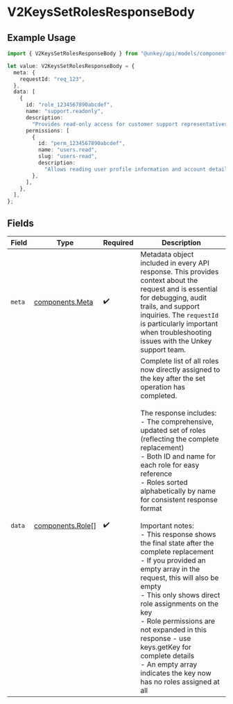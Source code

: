 # V2KeysSetRolesResponseBody

## Example Usage

```typescript
import { V2KeysSetRolesResponseBody } from "@unkey/api/models/components";

let value: V2KeysSetRolesResponseBody = {
  meta: {
    requestId: "req_123",
  },
  data: [
    {
      id: "role_1234567890abcdef",
      name: "support.readonly",
      description:
        "Provides read-only access for customer support representatives to view user accounts and support tickets",
      permissions: [
        {
          id: "perm_1234567890abcdef",
          name: "users.read",
          slug: "users-read",
          description:
            "Allows reading user profile information and account details",
        },
      ],
    },
  ],
};
```

## Fields

| Field                                                                                                                                                                                                                                                                                                                                                                                                                                                                                                                                                                                                                                                                                                                    | Type                                                                                                                                                                                                                                                                                                                                                                                                                                                                                                                                                                                                                                                                                                                     | Required                                                                                                                                                                                                                                                                                                                                                                                                                                                                                                                                                                                                                                                                                                                 | Description                                                                                                                                                                                                                                                                                                                                                                                                                                                                                                                                                                                                                                                                                                              |
| ------------------------------------------------------------------------------------------------------------------------------------------------------------------------------------------------------------------------------------------------------------------------------------------------------------------------------------------------------------------------------------------------------------------------------------------------------------------------------------------------------------------------------------------------------------------------------------------------------------------------------------------------------------------------------------------------------------------------ | ------------------------------------------------------------------------------------------------------------------------------------------------------------------------------------------------------------------------------------------------------------------------------------------------------------------------------------------------------------------------------------------------------------------------------------------------------------------------------------------------------------------------------------------------------------------------------------------------------------------------------------------------------------------------------------------------------------------------ | ------------------------------------------------------------------------------------------------------------------------------------------------------------------------------------------------------------------------------------------------------------------------------------------------------------------------------------------------------------------------------------------------------------------------------------------------------------------------------------------------------------------------------------------------------------------------------------------------------------------------------------------------------------------------------------------------------------------------ | ------------------------------------------------------------------------------------------------------------------------------------------------------------------------------------------------------------------------------------------------------------------------------------------------------------------------------------------------------------------------------------------------------------------------------------------------------------------------------------------------------------------------------------------------------------------------------------------------------------------------------------------------------------------------------------------------------------------------ |
| `meta`                                                                                                                                                                                                                                                                                                                                                                                                                                                                                                                                                                                                                                                                                                                   | [components.Meta](../../models/components/meta.md)                                                                                                                                                                                                                                                                                                                                                                                                                                                                                                                                                                                                                                                                       | :heavy_check_mark:                                                                                                                                                                                                                                                                                                                                                                                                                                                                                                                                                                                                                                                                                                       | Metadata object included in every API response. This provides context about the request and is essential for debugging, audit trails, and support inquiries. The `requestId` is particularly important when troubleshooting issues with the Unkey support team.                                                                                                                                                                                                                                                                                                                                                                                                                                                          |
| `data`                                                                                                                                                                                                                                                                                                                                                                                                                                                                                                                                                                                                                                                                                                                   | [components.Role](../../models/components/role.md)[]                                                                                                                                                                                                                                                                                                                                                                                                                                                                                                                                                                                                                                                                     | :heavy_check_mark:                                                                                                                                                                                                                                                                                                                                                                                                                                                                                                                                                                                                                                                                                                       | Complete list of all roles now directly assigned to the key after the set operation has completed.<br/><br/>The response includes:<br/>- The comprehensive, updated set of roles (reflecting the complete replacement)<br/>- Both ID and name for each role for easy reference<br/>- Roles sorted alphabetically by name for consistent response format<br/><br/>Important notes:<br/>- This response shows the final state after the complete replacement<br/>- If you provided an empty array in the request, this will also be empty<br/>- This only shows direct role assignments on the key<br/>- Role permissions are not expanded in this response - use keys.getKey for complete details<br/>- An empty array indicates the key now has no roles assigned at all |